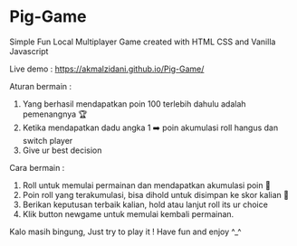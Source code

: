 # Pig-Game
 Simple Fun Local Multiplayer Game created with HTML CSS and Vanilla Javascript
 
Live demo : https://akmalzidani.github.io/Pig-Game/

Aturan bermain :
1. Yang berhasil mendapatkan poin 100 terlebih dahulu adalah pemenangnya 🏆
2. Ketika mendapatkan dadu angka 1 ➡️ poin akumulasi roll hangus dan switch player
3. Give ur best decision 

Cara bermain :
1. Roll untuk memulai permainan dan mendapatkan akumulasi poin 🎲
2. Poin roll yang terakumulasi, bisa dihold untuk disimpan ke skor kalian 💸
3. Berikan keputusan terbaik kalian, hold atau lanjut roll its ur choice
4. Klik button newgame untuk memulai kembali permainan.

Kalo masih bingung, Just try to play it !
Have fun and enjoy ^_^
